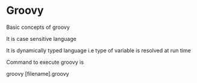# Groovy

Basic concepts of groovy

It is case sensitive language

It is dynamically typed language i.e type of variable is resolved at run time

Command to execute groovy is 


groovy [filename].groovy
